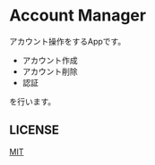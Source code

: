 # Account Manager

アカウント操作をするAppです。

- アカウント作成
- アカウント削除
- 認証

を行います。

## LICENSE

[MIT](./LICENSE)
